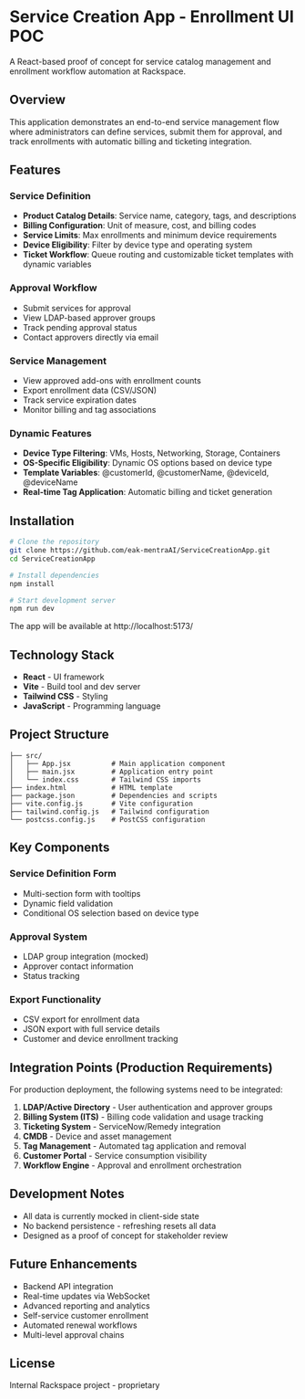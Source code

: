 # Service Creation App - Enrollment UI POC

A React-based proof of concept for service catalog management and enrollment workflow automation at Rackspace.

## Overview

This application demonstrates an end-to-end service management flow where administrators can define services, submit them for approval, and track enrollments with automatic billing and ticketing integration.

## Features

### Service Definition
- **Product Catalog Details**: Service name, category, tags, and descriptions
- **Billing Configuration**: Unit of measure, cost, and billing codes
- **Service Limits**: Max enrollments and minimum device requirements
- **Device Eligibility**: Filter by device type and operating system
- **Ticket Workflow**: Queue routing and customizable ticket templates with dynamic variables

### Approval Workflow
- Submit services for approval
- View LDAP-based approver groups
- Track pending approval status
- Contact approvers directly via email

### Service Management
- View approved add-ons with enrollment counts
- Export enrollment data (CSV/JSON)
- Track service expiration dates
- Monitor billing and tag associations

### Dynamic Features
- **Device Type Filtering**: VMs, Hosts, Networking, Storage, Containers
- **OS-Specific Eligibility**: Dynamic OS options based on device type
- **Template Variables**: @customerId, @customerName, @deviceId, @deviceName
- **Real-time Tag Application**: Automatic billing and ticket generation

## Installation

```bash
# Clone the repository
git clone https://github.com/eak-mentraAI/ServiceCreationApp.git
cd ServiceCreationApp

# Install dependencies
npm install

# Start development server
npm run dev
```

The app will be available at http://localhost:5173/

## Technology Stack

- **React** - UI framework
- **Vite** - Build tool and dev server
- **Tailwind CSS** - Styling
- **JavaScript** - Programming language

## Project Structure

```
├── src/
│   ├── App.jsx          # Main application component
│   ├── main.jsx         # Application entry point
│   └── index.css        # Tailwind CSS imports
├── index.html           # HTML template
├── package.json         # Dependencies and scripts
├── vite.config.js       # Vite configuration
├── tailwind.config.js   # Tailwind configuration
└── postcss.config.js    # PostCSS configuration
```

## Key Components

### Service Definition Form
- Multi-section form with tooltips
- Dynamic field validation
- Conditional OS selection based on device type

### Approval System
- LDAP group integration (mocked)
- Approver contact information
- Status tracking

### Export Functionality
- CSV export for enrollment data
- JSON export with full service details
- Customer and device enrollment tracking

## Integration Points (Production Requirements)

For production deployment, the following systems need to be integrated:

1. **LDAP/Active Directory** - User authentication and approver groups
2. **Billing System (ITS)** - Billing code validation and usage tracking
3. **Ticketing System** - ServiceNow/Remedy integration
4. **CMDB** - Device and asset management
5. **Tag Management** - Automated tag application and removal
6. **Customer Portal** - Service consumption visibility
7. **Workflow Engine** - Approval and enrollment orchestration

## Development Notes

- All data is currently mocked in client-side state
- No backend persistence - refreshing resets all data
- Designed as a proof of concept for stakeholder review

## Future Enhancements

- Backend API integration
- Real-time updates via WebSocket
- Advanced reporting and analytics
- Self-service customer enrollment
- Automated renewal workflows
- Multi-level approval chains

## License

Internal Rackspace project - proprietary